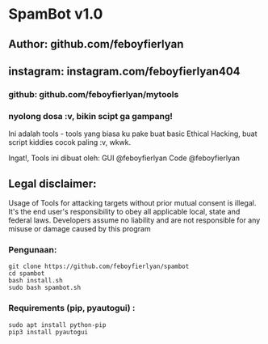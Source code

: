 # SpamBot v1.0
## Author: github.com/feboyfierlyan
## instagram: instagram.com/feboyfierlyan404
### github: github.com/feboyfierlyan/mytools
### nyolong dosa :v, bikin scipt ga gampang!

Ini adalah tools - tools yang biasa ku pake buat basic Ethical Hacking,
buat script kiddies cocok paling :v, wkwk.

Ingat!, Tools ini dibuat oleh:
GUI	@feboyfierlyan
Code	@feboyfierlyan

## Legal disclaimer:
Usage of Tools for attacking targets without prior mutual consent is illegal. It's the end user's responsibility to obey all applicable local, state and federal laws. Developers assume no liability and are not responsible for any misuse or damage caused by this program 


### Pengunaan:
```
git clone https://github.com/feboyfierlyan/spambot
cd spambot
bash install.sh
sudo bash spambot.sh
```

### Requirements (pip, pyautogui) :
```
sudo apt install python-pip
pip3 install pyautogui

```
